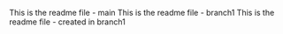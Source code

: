 This is the readme file - main
This is the readme file - branch1
This is the readme file - created in branch1